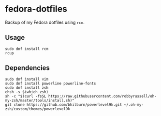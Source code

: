 # fedora-dotfiles

Backup of my Fedora dotfiles using `rcm`.

## Usage
```
sudo dnf install rcm
rcup
```

## Dependencies
```
sudo dnf install vim
sudo dnf install powerline powerline-fonts
sudo dnf install zsh
chsh -s $(which zsh)
sh -c "$(curl -fsSL https://raw.githubusercontent.com/robbyrussell/oh-my-zsh/master/tools/install.sh)"
git clone https://github.com/bhilburn/powerlevel9k.git ~/.oh-my-zsh/custom/themes/powerlevel9k
```

